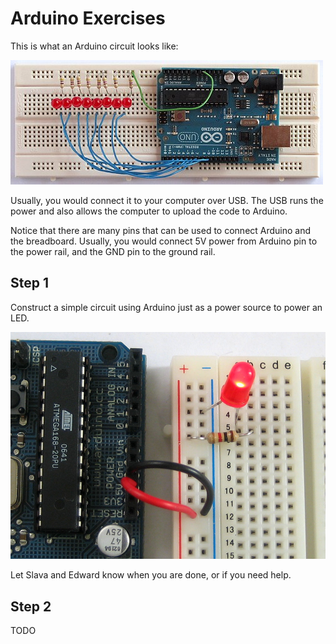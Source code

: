 # Arduino Exercises

This is what an Arduino circuit looks like:

![](./images/knight-rider-breadboard-circuit.jpg)

Usually, you would connect it to your computer over USB. The USB runs the power and also allows the computer to upload the code to Arduino.

Notice that there are many pins that can be used to connect Arduino and the breadboard. Usually, you would connect 5V power from Arduino pin to the power rail, and the GND pin to the ground rail.

## Step 1

Construct a simple circuit using Arduino just as a power source to power an LED.

![](./images/poweredled.jpg)

Let Slava and Edward know when you are done, or if you need help.

## Step 2

TODO
